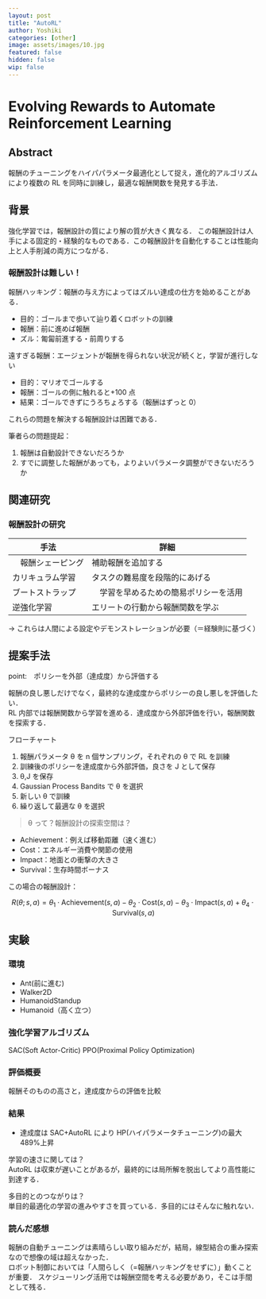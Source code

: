 ```yaml
---
layout: post
title: "AutoRL"
author: Yoshiki
categories: [other]
image: assets/images/10.jpg
featured: false
hidden: false
wip: false
---
```


# Evolving Rewards to Automate Reinforcement Learning

## Abstract

報酬のチューニングをハイパパラメータ最適化として捉え，進化的アルゴリズムにより複数の RL を同時に訓練し，最適な報酬関数を発見する手法．

## 背景

強化学習では，報酬設計の質により解の質が大きく異なる．
この報酬設計は人手による固定的・経験的なものである．この報酬設計を自動化することは性能向上と人手削減の両方につながる．

### 報酬設計は難しい！

報酬ハッキング：報酬の与え方によってはズルい達成の仕方を始めることがある．

- 目的：ゴールまで歩いて辿り着くロボットの訓練
- 報酬：前に進めば報酬
- ズル：匍匐前進する・前周りする

遠すぎる報酬：エージェントが報酬を得られない状況が続くと，学習が進行しない

- 目的：マリオでゴールする
- 報酬：ゴールの側に触れると+100 点
- 結果：ゴールできずにうろちょろする（報酬はずっと 0）

これらの問題を解決する報酬設計は困難である．

筆者らの問題提起：

1. 報酬は自動設計できないだろうか
2. すでに調整した報酬があっても，よりよいパラメータ調整ができないだろうか

## 関連研究

### 報酬設計の研究

| 手法               | 詳細                                   |
| ------------------ | -------------------------------------- |
| 　報酬シェーピング | 補助報酬を追加する                     |
| カリキュラム学習   | タスクの難易度を段階的にあげる         |
| ブートストラップ　 | 　学習を早めるための簡易ポリシーを活用 |
| 逆強化学習         | エリートの行動から報酬関数を学ぶ       |

→ これらは人間による設定やデモンストレーションが必要（＝経験則に基づく）

## 提案手法

point:　ポリシーを外部（達成度）から評価する

報酬の良し悪しだけでなく，最終的な達成度からポリシーの良し悪しを評価したい．  
RL 内部では報酬関数から学習を進める．達成度から外部評価を行い，報酬関数を探索する．

フローチャート

1. 報酬パラメータ θ を n 個サンプリング，それぞれの θ で RL を訓練
2. 訓練後のポリシーを達成度から外部評価，良さを J として保存
3. θ,J を保存
4. Gaussian Process Bandits で θ を選択
5. 新しい θ で訓練
6. 繰り返して最適な θ を選択

> θ って？報酬設計の探索空間は？

- Achievement：例えば移動距離（速く進む）
- Cost：エネルギー消費や関節の使用
- Impact：地面との衝撃の大きさ
- Survival：生存時間ボーナス

この場合の報酬設計：

$$
R(\theta; s, a) = \theta_1 \cdot \text{Achievement}(s,a) - \theta_2 \cdot \text{Cost}(s,a) - \theta_3 \cdot \text{Impact}(s,a) + \theta_4 \cdot \text{Survival}(s,a)
$$

## 実験

### 環境

- Ant(前に進む)
- Walker2D
- HumanoidStandup
- Humanoid（高く立つ）

### 強化学習アルゴリズム

SAC(Soft Actor-Critic)
PPO(Proximal Policy Optimization)

### 評価概要

報酬そのものの高さと，達成度からの評価を比較

### 結果

- 達成度は SAC+AutoRL により HP(ハイパラメータチューニング)の最大 489%上昇

学習の速さに関しては？  
AutoRL は収束が遅いことがあるが，最終的には局所解を脱出してより高性能に到達する．

多目的とのつながりは？  
単目的最適化の学習の進みやすさを買っている．多目的にはそんなに触れない．

### 読んだ感想

報酬の自動チューニングは素晴らしい取り組みだが，結局，線型結合の重み探索なので想像の域は超えなかった．  
ロボット制御においては「人間らしく（=報酬ハッキングをせずに）」動くことが重要．
スケジューリング活用では報酬空間を考える必要があり，そこは手間として残る．
